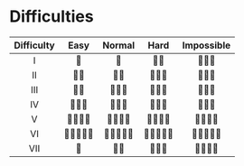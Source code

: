 # Difficulties

| Difficulty | Easy | Normal | Hard | Impossible |
| :---: | :---: | :---: | :---: | :---: |
| Ⅰ | 🥉 | 🥉 | 🥉🥉 | 🥉🥉🥉 |
| Ⅱ | 🥉🥉 | 🥉🥉 | 🥉🥉🥉 | 🥉🥉🥈 |
| Ⅲ | 🥉🥈 | 🥉🥉🥈 | 🥉🥈🥈 | 🥈🥈🥈 |
| Ⅳ | 🥉🥉🥈 | 🥉🥈🥈 | 🥈🥈🥈 | 🥈🥈🥇 |
| Ⅴ | 🥉🥉🥈🥇 | 🥉🥈🥈🥇 | 🥈🥈🥇🥇 | 🥈🥇🥇🥇 |
| Ⅵ | 🥉🥉🥈🥈🥇 | 🥉🥈🥈🥇🥇 | 🥈🥈🥇🥇🥇 | 🥈🥇🥇🥇🥇 |
| Ⅶ | 🔷 | 🔷🔷 | 🥇🔷🔷 | 🥇🥇🔷🔷 |
